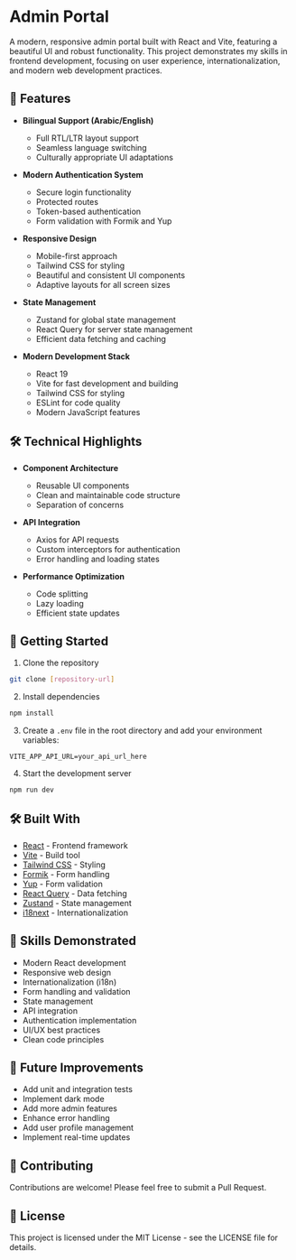#  Admin Portal

A modern, responsive admin portal built with React and Vite, featuring a beautiful UI and robust functionality. This project demonstrates my skills in frontend development, focusing on user experience, internationalization, and modern web development practices.

## 🌟 Features

- **Bilingual Support (Arabic/English)**
  - Full RTL/LTR layout support
  - Seamless language switching
  - Culturally appropriate UI adaptations

- **Modern Authentication System**
  - Secure login functionality
  - Protected routes
  - Token-based authentication
  - Form validation with Formik and Yup

- **Responsive Design**
  - Mobile-first approach
  - Tailwind CSS for styling
  - Beautiful and consistent UI components
  - Adaptive layouts for all screen sizes

- **State Management**
  - Zustand for global state management
  - React Query for server state management
  - Efficient data fetching and caching

- **Modern Development Stack**
  - React 19
  - Vite for fast development and building
  - Tailwind CSS for styling
  - ESLint for code quality
  - Modern JavaScript features

## 🛠️ Technical Highlights

- **Component Architecture**
  - Reusable UI components
  - Clean and maintainable code structure
  - Separation of concerns

- **API Integration**
  - Axios for API requests
  - Custom interceptors for authentication
  - Error handling and loading states

- **Performance Optimization**
  - Code splitting
  - Lazy loading
  - Efficient state updates

## 🚀 Getting Started

1. Clone the repository
```bash
git clone [repository-url]
```

2. Install dependencies
```bash
npm install
```

3. Create a `.env` file in the root directory and add your environment variables:
```env
VITE_APP_API_URL=your_api_url_here
```

4. Start the development server
```bash
npm run dev
```

## 🛠️ Built With

- [React](https://reactjs.org/) - Frontend framework
- [Vite](https://vitejs.dev/) - Build tool
- [Tailwind CSS](https://tailwindcss.com/) - Styling
- [Formik](https://formik.org/) - Form handling
- [Yup](https://github.com/jquense/yup) - Form validation
- [React Query](https://tanstack.com/query/latest) - Data fetching
- [Zustand](https://zustand-demo.pmnd.rs/) - State management
- [i18next](https://www.i18next.com/) - Internationalization

## 🎯 Skills Demonstrated

- Modern React development
- Responsive web design
- Internationalization (i18n)
- Form handling and validation
- State management
- API integration
- Authentication implementation
- UI/UX best practices
- Clean code principles

## 📝 Future Improvements

- Add unit and integration tests
- Implement dark mode
- Add more admin features
- Enhance error handling
- Add user profile management
- Implement real-time updates

## 🤝 Contributing

Contributions are welcome! Please feel free to submit a Pull Request.

## 📄 License

This project is licensed under the MIT License - see the LICENSE file for details.
